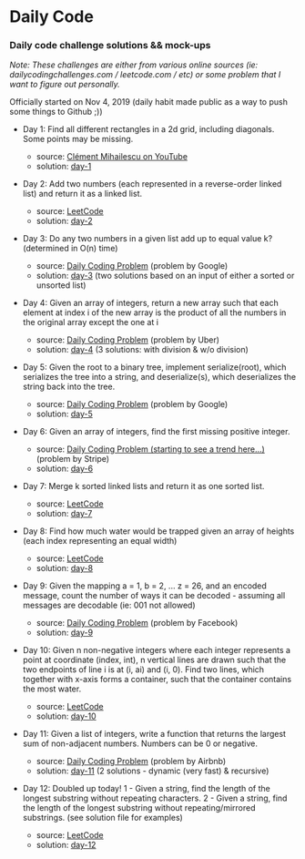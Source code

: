 # Daily Code
### Daily code challenge solutions &amp;&amp; mock-ups

_Note: These challenges are either from various online sources (ie: dailycodingchallenges.com / leetcode.com / etc) or some problem that I want to figure out personally._

Officially started on Nov 4, 2019 (daily habit made public as a way to push some things to Github ;))

- Day 1: Find all different rectangles in a 2d grid, including diagonals. Some points may be missing.
  - source: [Clément Mihailescu on YouTube](https://www.youtube.com/watch?v=EuPSibuIKIg)
  - solution: [day-1](day-1-rectanglesInGrid.js)

- Day 2: Add two numbers (each represented in a reverse-order linked list) and return it as a linked list.
  - source: [LeetCode](https://leetcode.com/problems/add-two-numbers/)
  - solution: [day-2](day-2-addTwoNumbersInLinkedList.go)

- Day 3: Do any two numbers in a given list add up to equal value k? (determined in O(n) time)
  - source: [Daily Coding Problem](https://www.dailycodingproblem.com/) (problem by Google)
  - solution: [day-3](day-3-doTwoNumbersAddUpToK.go) (two solutions based on an input of either a sorted or unsorted list)

- Day 4: Given an array of integers, return a new array such that each element at index i of the new array is the product of all the numbers in the original array except the one at i
  - source: [Daily Coding Problem](https://www.dailycodingproblem.com/) (problem by Uber)
  - solution: [day-4](day-4-productOfAllButSelf.go) (3 solutions: with division & w/o division)

- Day 5: Given the root to a binary tree, implement serialize(root), which serializes the tree into a string, and deserialize(s), which deserializes the string back into the tree.
  - source: [Daily Coding Problem](https://www.dailycodingproblem.com/) (problem by Google)
  - solution: [day-5](day-5-serializeBinarySearchTree.js)

- Day 6: Given an array of integers, find the first missing positive integer.
  - source: [Daily Coding Problem (starting to see a trend here...)](https://www.dailycodingproblem.com/) (problem by Stripe)
  - solution: [day-6](day-6-findLowestMissingPositiveInteger.go)
  
- Day 7: Merge k sorted linked lists and return it as one sorted list.
  - source: [LeetCode](https://leetcode.com/problems/merge-k-sorted-lists/)
  - solution: [day-7](day-7-mergeKLinkedLists.go)

- Day 8: Find how much water would be trapped given an array of heights (each index representing an equal width)
  - source: [LeetCode](https://leetcode.com/problems/trapping-rain-water/)
  - solution: [day-8](day-8-trappedWater.go)

- Day 9: Given the mapping a = 1, b = 2, ... z = 26, and an encoded message, count the number of ways it can be decoded - assuming all messages are decodable (ie: 001 not allowed)
  - source: [Daily Coding Problem](https://www.dailycodingproblem.com/) (problem by Facebook)
  - solution: [day-9](day-9-decodeNumbers.go)

- Day 10: Given n non-negative integers where each integer represents a point at coordinate (index, int), n vertical lines are drawn such that the two endpoints of line i is at (i, ai) and (i, 0). Find two lines, which together with x-axis forms a container, such that the container contains the most water.
  - source: [LeetCode](https://leetcode.com/problems/container-with-most-water/)
  - solution: [day-10](day-10-maxWater.go)

- Day 11: Given a list of integers, write a function that returns the largest sum of non-adjacent numbers. Numbers can be 0 or negative.
  - source: [Daily Coding Problem](https://www.dailycodingproblem.com/) (problem by Airbnb)
  - solution: [day-11](day-11-largestSumOfNonAdjacentNumbers.go) (2 solutions - dynamic (very fast) & recursive)

- Day 12: Doubled up today! 1 - Given a string, find the length of the longest substring without repeating characters. 2 - Given a string, find the length of the longest substring without repeating/mirrored substrings. (see solution file for examples)
  - source: [LeetCode](https://leetcode.com/problems/longest-substring-without-repeating-characters/)
  - solution: [day-12](day-12/longestSubstringWithoutRepeating.go)